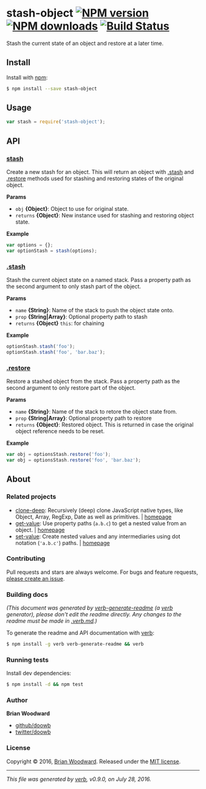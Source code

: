 # stash-object [![NPM version](https://img.shields.io/npm/v/stash-object.svg?style=flat)](https://www.npmjs.com/package/stash-object) [![NPM downloads](https://img.shields.io/npm/dm/stash-object.svg?style=flat)](https://npmjs.org/package/stash-object) [![Build Status](https://img.shields.io/travis/doowb/stash-object.svg?style=flat)](https://travis-ci.org/doowb/stash-object)

Stash the current state of an object and restore at a later time.

## Install

Install with [npm](https://www.npmjs.com/):

```sh
$ npm install --save stash-object
```

## Usage

```js
var stash = require('stash-object');
```

## API

### [stash](index.js#L22)

Create a new stash for an object. This will return an object with [.stash](#stash-1) and [.restore](#restore) methods used for stashing and restoring states of the original object.

**Params**

* `obj` **{Object}**: Object to use for original state.
* `returns` **{Object}**: New instance used for stashing and restoring object state.

**Example**

```js
var options = {};
var optionStash = stash(options);
```

### [.stash](index.js#L49)

Stash the current object state on a named stack. Pass a property path as the second argument to only stash part of the object.

**Params**

* `name` **{String}**: Name of the stack to push the object state onto.
* `prop` **{String|Array}**: Optional property path to stash
* `returns` **{Object}** `this`: for chaining

**Example**

```js
optionStash.stash('foo');
optionStash.stash('foo', 'bar.baz');
```

### [.restore](index.js#L81)

Restore a stashed object from the stack. Pass a property path as the second argument to only restore part of the object.

**Params**

* `name` **{String}**: Name of the stack to retore the object state from.
* `prop` **{String|Array}**: Optional property path to restore
* `returns` **{Object}**: Restored object. This is returned in case the original object reference needs to be reset.

**Example**

```js
var obj = optionsStash.restore('foo');
var obj = optionsStash.restore('foo', 'bar.baz');
```

## About

### Related projects

* [clone-deep](https://www.npmjs.com/package/clone-deep): Recursively (deep) clone JavaScript native types, like Object, Array, RegExp, Date as well as primitives. | [homepage](https://github.com/jonschlinkert/clone-deep "Recursively (deep) clone JavaScript native types, like Object, Array, RegExp, Date as well as primitives.")
* [get-value](https://www.npmjs.com/package/get-value): Use property paths (`a.b.c`) to get a nested value from an object. | [homepage](https://github.com/jonschlinkert/get-value "Use property paths (`a.b.c`) to get a nested value from an object.")
* [set-value](https://www.npmjs.com/package/set-value): Create nested values and any intermediaries using dot notation (`'a.b.c'`) paths. | [homepage](https://github.com/jonschlinkert/set-value "Create nested values and any intermediaries using dot notation (`'a.b.c'`) paths.")

### Contributing

Pull requests and stars are always welcome. For bugs and feature requests, [please create an issue](../../issues/new).

### Building docs

_(This document was generated by [verb-generate-readme](https://github.com/verbose/verb-generate-readme) (a [verb](https://github.com/verbose/verb) generator), please don't edit the readme directly. Any changes to the readme must be made in [.verb.md](.verb.md).)_

To generate the readme and API documentation with [verb](https://github.com/verbose/verb):

```sh
$ npm install -g verb verb-generate-readme && verb
```

### Running tests

Install dev dependencies:

```sh
$ npm install -d && npm test
```

### Author

**Brian Woodward**

* [github/doowb](https://github.com/doowb)
* [twitter/doowb](http://twitter.com/doowb)

### License

Copyright © 2016, [Brian Woodward](https://github.com/doowb).
Released under the [MIT license](https://github.com/doowb/stash-object/blob/master/LICENSE).

***

_This file was generated by [verb](https://github.com/verbose/verb), v0.9.0, on July 28, 2016._